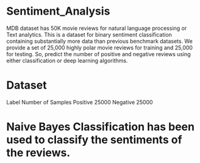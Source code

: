 # Sentiment_Analysis
MDB dataset has 50K movie reviews for natural language processing or Text analytics.
This is a dataset for binary sentiment classification containing substantially more data than previous benchmark datasets. We provide a set of 25,000 highly polar movie reviews for training and 25,000 for testing. So, predict the number of positive and negative reviews using either classification or deep learning algorithms.
# Dataset
Label	    Number of Samples
Positive	25000
Negative	25000
# Naive Bayes Classification has been used to classify the sentiments of the reviews.

